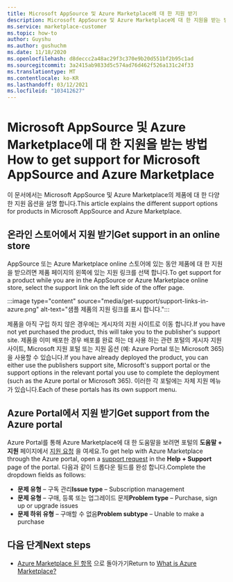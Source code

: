 ```yaml
---
title: Microsoft AppSource 및 Azure Marketplace에 대 한 지원 받기
description: Microsoft AppSource 및 Azure Marketplace에 대 한 지원을 받는 방법에 대해 알아봅니다.
ms.service: marketplace-customer
ms.topic: how-to
author: Guyshu
ms.author: gushuchm
ms.date: 11/18/2020
ms.openlocfilehash: d8deccc2a48ac29f3c370e9b20d551bf2b95c1ad
ms.sourcegitcommit: 3a2415ab9833d5c574ad76d462f526a131c24f33
ms.translationtype: MT
ms.contentlocale: ko-KR
ms.lasthandoff: 03/12/2021
ms.locfileid: "103412627"
---
```

# <a name="how-to-get-support-for-microsoft-appsource-and-azure-marketplace"></a><span data-ttu-id="060d0-103">Microsoft AppSource 및 Azure Marketplace에 대 한 지원을 받는 방법</span><span class="sxs-lookup"><span data-stu-id="060d0-103">How to get support for Microsoft AppSource and Azure Marketplace</span></span>

<span data-ttu-id="060d0-104">이 문서에서는 Microsoft AppSource 및 Azure Marketplace의 제품에 대 한 다양 한 지원 옵션을 설명 합니다.</span><span class="sxs-lookup"><span data-stu-id="060d0-104">This article explains the different support options for products in Microsoft AppSource and Azure Marketplace.</span></span> 

## <a name="get-support-in-an-online-store"></a><span data-ttu-id="060d0-105">온라인 스토어에서 지원 받기</span><span class="sxs-lookup"><span data-stu-id="060d0-105">Get support in an online store</span></span>

<span data-ttu-id="060d0-106">AppSource 또는 Azure Marketplace online 스토어에 있는 동안 제품에 대 한 지원을 받으려면 제품 페이지의 왼쪽에 있는 지원 링크를 선택 합니다.</span><span class="sxs-lookup"><span data-stu-id="060d0-106">To get support for a product while you are in the AppSource or Azure Marketplace online store, select the support link on the left side of the offer page.</span></span> 

:::image type="content" source="media/get-support/support-links-in-azure.png" alt-text="샘플 제품의 지원 링크를 표시 합니다.":::

<span data-ttu-id="060d0-108">제품을 아직 구입 하지 않은 경우에는 게시자의 지원 사이트로 이동 합니다.</span><span class="sxs-lookup"><span data-stu-id="060d0-108">If you have not yet purchased the product, this will take you to the publisher's support site.</span></span> <span data-ttu-id="060d0-109">제품을 이미 배포한 경우 배포를 완료 하는 데 사용 하는 관련 포털의 게시자 지원 사이트, Microsoft 지원 포털 또는 지원 옵션 (예: Azure Portal 또는 Microsoft 365)을 사용할 수 있습니다.</span><span class="sxs-lookup"><span data-stu-id="060d0-109">If you have already deployed the product, you can either use the publishers support site,  Microsoft's support portal  or the support options in the relevant portal you use to complete the deployment (such as the Azure portal or Microsoft 365).</span></span> <span data-ttu-id="060d0-110">이러한 각 포털에는 자체 지원 메뉴가 있습니다.</span><span class="sxs-lookup"><span data-stu-id="060d0-110">Each of these portals has its own support menu.</span></span>

## <a name="get-support-from-the-azure-portal"></a><span data-ttu-id="060d0-111">Azure Portal에서 지원 받기</span><span class="sxs-lookup"><span data-stu-id="060d0-111">Get support from the Azure portal</span></span>

<span data-ttu-id="060d0-112">Azure Portal를 통해 Azure Marketplace에 대 한 도움말을 보려면 포털의 **도움말 + 지원** 페이지에서 [지원 요청](https://portal.azure.com/#blade/Microsoft_Azure_Support/HelpAndSupportBlade/newsupportrequest) 을 여세요.</span><span class="sxs-lookup"><span data-stu-id="060d0-112">To get help with Azure Marketplace through the Azure portal, open a [support request](https://portal.azure.com/#blade/Microsoft_Azure_Support/HelpAndSupportBlade/newsupportrequest) in the **Help + Support** page of the portal.</span></span> <span data-ttu-id="060d0-113">다음과 같이 드롭다운 필드를 완성 합니다.</span><span class="sxs-lookup"><span data-stu-id="060d0-113">Complete the dropdown fields as follows:</span></span>

- <span data-ttu-id="060d0-114">**문제 유형** – 구독 관리</span><span class="sxs-lookup"><span data-stu-id="060d0-114">**Issue type** – Subscription management</span></span>
- <span data-ttu-id="060d0-115">**문제 유형** – 구매, 등록 또는 업그레이드 문제</span><span class="sxs-lookup"><span data-stu-id="060d0-115">**Problem type** – Purchase, sign up or upgrade issues</span></span>
- <span data-ttu-id="060d0-116">**문제 하위 유형** – 구매할 수 없음</span><span class="sxs-lookup"><span data-stu-id="060d0-116">**Problem subtype** – Unable to make a purchase</span></span>

## <a name="next-steps"></a><span data-ttu-id="060d0-117">다음 단계</span><span class="sxs-lookup"><span data-stu-id="060d0-117">Next steps</span></span>

- <span data-ttu-id="060d0-118">[Azure Marketplace 된 항목](azure-marketplace-overview.md) 으로 돌아가기</span><span class="sxs-lookup"><span data-stu-id="060d0-118">Return to [What is Azure Marketplace?](azure-marketplace-overview.md)</span></span>
